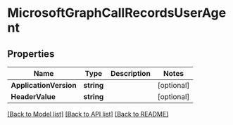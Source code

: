 # MicrosoftGraphCallRecordsUserAgent

## Properties

Name | Type | Description | Notes
------------ | ------------- | ------------- | -------------
**ApplicationVersion** | **string** |  | [optional] 
**HeaderValue** | **string** |  | [optional] 

[[Back to Model list]](../README.md#documentation-for-models) [[Back to API list]](../README.md#documentation-for-api-endpoints) [[Back to README]](../README.md)


